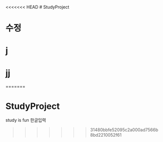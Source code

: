 <<<<<<< HEAD
﻿# StudyProject
# 수정
# j
# jj
=======
# StudyProject

study is fun
한글입력
>>>>>>> 31480bbfe52095c2a000ad7566b8bd2210052f61
